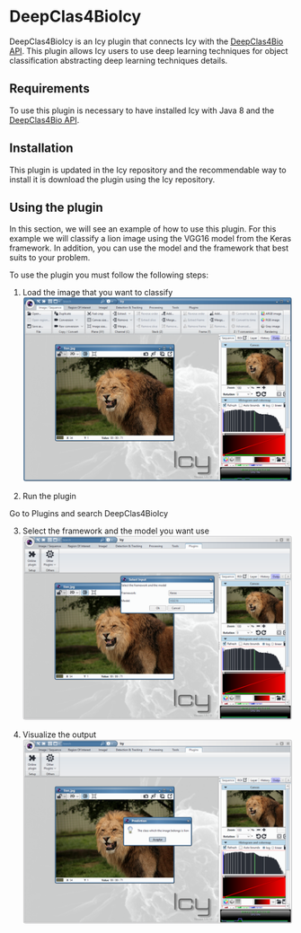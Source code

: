 ﻿# DeepClas4BioIcy

DeepClas4BioIcy is an Icy plugin that connects Icy with the [DeepClas4Bio API](https://github.com/adines/DeepClas4Bio).  This plugin allows Icy users to use deep learning techniques for object classification abstracting deep learning techniques details. 

## Requirements
To use this plugin is necessary to have installed Icy with Java 8 and the [DeepClas4Bio API](https://github.com/adines/DeepClas4Bio).

## Installation
This plugin is updated in the Icy repository and the recommendable way to install it is download the plugin using the Icy repository.

## Using the plugin
In this section, we will see an example of how to use this plugin. For this example we will classify a lion image using the VGG16 model from the Keras framework. In addition, you can use the model and the framework that best suits to your problem. 

To use the plugin you must follow the following steps:

 1. Load the image that you want to classify
![Loading the image](docs/images/001.png)


 2. Run the plugin
 
 Go to Plugins and search DeepClas4BioIcy


 3. Select the framework and the model you want use
 ![Select framework and model](docs/images/003.png)

 
 4. Visualize the output
 ![Visualize the output](docs/images/004.png)
